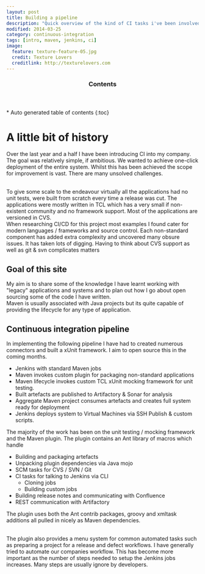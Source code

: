 ```yaml
---
layout: post
title: Building a pipeline
description: "Quick overview of the kind of CI tasks i've been involved in"
modified: 2014-03-25
category: continuous-integration
tags: [intro, maven, jenkins, ci]
image:
  feature: texture-feature-05.jpg
  credit: Texture Lovers
  creditlink: http://texturelovers.com
---
```


<section id="table-of-contents" class="toc">
  <header>
    <h3>Contents</h3>
  </header>
<div id="drawer" markdown="1">
*  Auto generated table of contents
{:toc}
</div>
</section><!-- /#table-of-contents -->

# A little bit of history

Over the last year and a half I have been introducing CI into my company. The goal was relatively simple, if ambitious. We wanted to achieve
one-click deployment of the entire system. Whilst this has been achieved the scope for improvement is vast. There are many unsolved challenges.

<br/>
To give some scale to the endeavour virtually all the applications had no unit tests, were built from scratch every time a release was cut. The applications
were mostly written in TCL which has a very small if non-existent community and no framework support. Most of the applications are versioned in CVS.

<br/>
When researching CI/CD for this project most examples I found cater for modern languages / frameworks and source control. Each non-standard component has added extra
complexity and uncovered many obsure issues. It has taken lots of digging. Having to think about CVS support as well as git & svn complicates matters



## Goal of this site
My aim is to share some of the knowledge I have learnt working with "legacy" applications and systems and to plan out how I go about open sourcing some of the code I have written.
<br/>
Maven is usually associated with Java projects but its quite capable of providing the lifecycle for any type of application.

## Continuous integration pipeline
In implementing the following pipeline I have had to created numerous connectors and built a xUnit framework. I aim to open source this in the coming months.

* Jenkins with standard Maven jobs
* Maven invokes custom plugin for packaging non-standard applications
* Maven lifecycle invokes custom TCL xUnit mocking framework for unit testing.
* Built artefacts are published to Artifactory & Sonar for analysis
* Aggregate Maven project consumes artefacts and creates full system ready for deployment
* Jenkins deploys system to Virtual Machines via SSH Publish & custom scripts.

The majority of the work has been on the unit testing / mocking framework and the Maven plugin. The plugin contains an Ant library of macros which handle

* Building and packaging artefacts
* Unpacking plugin dependencies via Java mojo
* SCM tasks for CVS / SVN / Git
* CI tasks for talking to Jenkins via CLI
  * Cloning jobs
  * Building custom jobs
* Building release notes and communicating with Confluence
* REST communication with Artifactory

The plugin uses both the Ant contrib packages, groovy and xmltask additions all pulled in nicely as Maven dependencies.

<br/>
The plugin also provides a menu system for common automated tasks such as preparing a project for a release and defect workflows. I have generally tried to
automate our companies workflow. This has become more important as the number of steps needed to setup the Jenkins jobs increases. Many steps are usually ignore by
developers.

